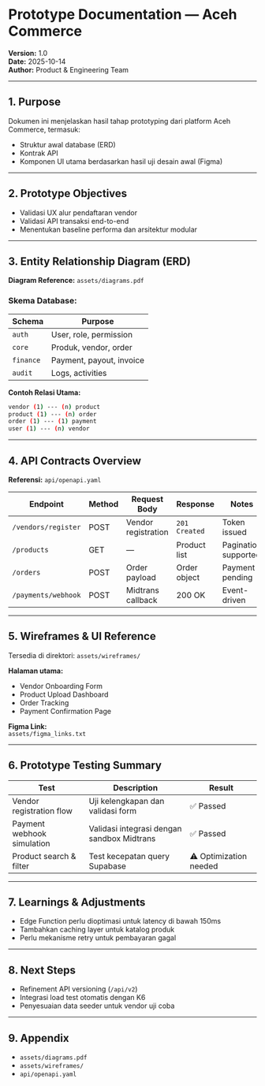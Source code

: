 # Prototype Documentation — Aceh Commerce
**Version:** 1.0  
**Date:** 2025-10-14  
**Author:** Product & Engineering Team  

---

## 1. Purpose
Dokumen ini menjelaskan hasil tahap prototyping dari platform Aceh Commerce, termasuk:
- Struktur awal database (ERD)
- Kontrak API
- Komponen UI utama berdasarkan hasil uji desain awal (Figma)

---

## 2. Prototype Objectives
- Validasi UX alur pendaftaran vendor
- Validasi API transaksi end-to-end
- Menentukan baseline performa dan arsitektur modular

---

## 3. Entity Relationship Diagram (ERD)
**Diagram Reference:** `assets/diagrams.pdf`

### Skema Database:
| Schema | Purpose |
|---------|----------|
| `auth` | User, role, permission |
| `core` | Produk, vendor, order |
| `finance` | Payment, payout, invoice |
| `audit` | Logs, activities |

**Contoh Relasi Utama:**
```bash
vendor (1) --- (n) product
product (1) --- (n) order
order (1) --- (1) payment
user (1) --- (n) vendor
```


---

## 4. API Contracts Overview
**Referensi:** `api/openapi.yaml`

| Endpoint | Method | Request Body | Response | Notes |
|-----------|---------|---------------|-----------|-------|
| `/vendors/register` | POST | Vendor registration | `201 Created` | Token issued |
| `/products` | GET | — | Product list | Pagination supported |
| `/orders` | POST | Order payload | Order object | Payment pending |
| `/payments/webhook` | POST | Midtrans callback | 200 OK | Event-driven |

---

## 5. Wireframes & UI Reference
Tersedia di direktori: `assets/wireframes/`

**Halaman utama:**
- Vendor Onboarding Form  
- Product Upload Dashboard  
- Order Tracking  
- Payment Confirmation Page  

**Figma Link:**  
`assets/figma_links.txt`

---

## 6. Prototype Testing Summary
| Test | Description | Result |
|------|--------------|--------|
| Vendor registration flow | Uji kelengkapan dan validasi form | ✅ Passed |
| Payment webhook simulation | Validasi integrasi dengan sandbox Midtrans | ✅ Passed |
| Product search & filter | Test kecepatan query Supabase | ⚠️ Optimization needed |

---

## 7. Learnings & Adjustments
- Edge Function perlu dioptimasi untuk latency di bawah 150ms  
- Tambahkan caching layer untuk katalog produk  
- Perlu mekanisme retry untuk pembayaran gagal  

---

## 8. Next Steps
- Refinement API versioning (`/api/v2`)  
- Integrasi load test otomatis dengan K6  
- Penyesuaian data seeder untuk vendor uji coba  

---

## 9. Appendix
- `assets/diagrams.pdf`  
- `assets/wireframes/`  
- `api/openapi.yaml`
